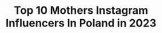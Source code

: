 ---
title: Top 10 Mothers Instagram Influencers In Poland in 2023
description: >-
  Find top mothers Instagram influencers in Poland in 2023. Most popular hashtags: #jestemmama #mama #autumnoutfit #rodzina.
platform: Instagram
hits: 463
text_top: Analyze the best Instagram accounts on inBeat.
text_bottom: Our database holds 463 Instagram influencers like this in Poland for you to work with.
profiles:
  - username: "angelika_rysz"
    fullname: >-
      Angelika
    bio: >-
      🌎 27/194 •Lubię minimalizm •ourmoments •motherhood •travel •lifestyle •simplelife
    location: "Poland"
    followers: 3646
    engagement: 1525
    commentsToLikes: 0.346529
    id: ck5zizhb5gnvu0i14guq3n633
    verified: false
    hashtags: "#velvetdynasty, #whiteboots, #mywardrobe, #stylizacjadnia"
  - username: "justyna__kowalewska"
    fullname: >-
      Justyna Kowalewska
    bio: >-
      🖤 M o m to J o s e p h 🖤 W i f e to J a c o b _____________ P o l a n d #motherhood #fashion & #lifestyle _____________ just.kowalewska@wp.pl
    location: "Poland"
    followers: 5048
    engagement: 1499
    commentsToLikes: 0.187638
    id: ck139k8r7lq0q0i19ouxmrtuc
    verified: false
    hashtags: "#thetravellingnomads, #seasonspoetry, #girlaroundworld, #travellikegirl"
  - username: "stylwestrzakowa"
    fullname: >-
      Zuzanna Sylwestrzak
    bio: >-
      Wkrótce #mamaczwórki #momof4 💫Lena 02/2015 💫Franek 04/2016 💫Róża 06/2018 💫 .. #rodzew2020 #matchymatchy #familyof6 #motherhood
    location: "Poland"
    followers: 30841
    engagement: 860
    commentsToLikes: 0.022674
    id: ck5q9vz31da720i11706wvlly
    verified: false
    hashtags: "#instamatki, #likemotherlikedaughter, #wielodzietni, #polskamama"
  - username: "edyta_zajac"
    fullname: >-
      Edyta Zając
    bio: >-
      International model mother agency: @mc2telaviv 🇵🇱 @uncovermodelswarsaw 📍 contact: agnieszka@uncovermodels.com PRManager @filipmecner
    location: "Poland"
    followers: 130970
    engagement: 474
    commentsToLikes: 0.030200
    id: ck0w5uuwf5jiq0i19u9j8dxsg
    verified: true
    hashtags: "#strajkkobiet, #backstage, #comingsoon, #mybodymychoice"
  - username: "mi_marthese"
    fullname: >-
      MOM🤍 FASHION 🤍 LIFESTYLE
    bio: >-
      🙋🏻‍♀️ Marta 🤍 Mama Mikołaja i Marceliny 👧🏻🧒🏻 •. Macierzynstwo • Moda • Wnętrza 🏔 Karpacz #baby #motherhood #fashionlover ✉️ marta.wachowska@vp.pl
    location: "Poland"
    followers: 21761
    engagement: 299
    commentsToLikes: 0.170367
    id: ck0vyp7ia544x0i19gy1431xl
    verified: false
    hashtags: "#magicofmotherhood, #kidsroominspo, #polskadziewczyna, #coreczkamamusi"
  - username: "dkszalkow"
    fullname: >-
      Dagmara Kaczmarek-Szałkow
    bio: >-
      Tv presenter, journalist TVN24, Wife, Mother Prowadząca i autorka programów #faktywpoludnie i #faktypopoludniu w #tvn24 oraz serwisów w #dziendobrytvn
    location: "Poland"
    followers: 17825
    engagement: 806
    commentsToLikes: 0.034574
    id: ckapasqphxbq60i78176uiq5p
    verified: false
    hashtags: "#koronawirus, #rodzew2020, #love, #milosc"
  - username: "aniakarwan"
    fullname: >-
      Ania Karwan
    bio: >-
      Singer,mother,woman Współpraca 👉🏼 anna.karwan@gmail.com lub DM 🤛🏼
    location: "Poland"
    followers: 104763
    engagement: 512
    commentsToLikes: 0.021485
    id: ck0ueam4ukzxl0i19qsxzknlr
    verified: true
    hashtags: "#janekkliment, #tanieczgwiazdami, #aniakarwan, #polsat"
  - username: "mrsjustynasidor"
    fullname: >-
      Just Tyna
    bio: >-
      Mother of 👶 #babymatylda & #naszababyemma, 🎬 Mommy Youtuber, 🌎 traveler. 🇨🇦 Canadian in Poland 🇵🇱 Wspópraca: justynaisawesome@gmail.com #justtyna
    location: "Poland"
    followers: 17744
    engagement: 801
    commentsToLikes: 0.027523
    id: ck8t73lwdfj7a0j78z7dpbtn6
    verified: false
    hashtags: "#bejbi, #koloryjesieni, #rodzinnasobota, #malen"
  - username: "patrycja_czekaj"
    fullname: >-
      Patrycja Czekaj
    bio: >-
      Natan ♥ Julian •minimodel •motherhood •lifestylephotography Kraków
    location: "Poland"
    followers: 6485
    engagement: 734
    commentsToLikes: 0.070042
    id: ck6tvvyagoktc0j71ndhg6cu8
    verified: false
    hashtags: "#pixel, #babyboystyle, #lovecroatia, #creative"
  - username: "mirabelove"
    fullname: >-
      Mirabelka
    bio: >-
      🌏Poland, Warsaw 🐶Mother of chihuahuas 📬mirabelove88@gmail.com
    location: "Poland"
    followers: 138601
    engagement: 209
    commentsToLikes: 0.026130
    id: ck55k7zl4yp780i11m2tx59dq
    verified: false
    hashtags: "#sweaterweather, #lookoftheday, #autumnoutfit, #zarawoman"
---